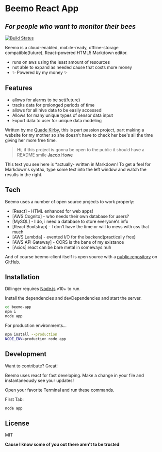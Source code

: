 # Beemo React App
## _For people who want to monitor their bees_



[![Build Status](https://travis-ci.org/joemccann/dillinger.svg?branch=master)](https://travis-ci.org/joemccann/dillinger)

Beemo is a cloud-enabled, mobile-ready, offline-storage compatible(future),
React-powered HTML5 Markdown editor.

- runs on aws using the least amount of resources
- not able to expand as needed cause that costs more money
- ✨ Powered by my money ✨

## Features

- allows for alarms to be set(future)
- tracks data for prolonged periods of time
- allows for all hive data to be easily accessed
- Allows for many unique types of sensor data input
- Export data to user for unique data modeling

Written by me [Quade Kirby], this is part passion project,
part making a website for my mother so she doesn't have to check
her bee's all the time giving her more free time.

> Hi, if this project is gonna be open to the 
> public it should have a README smile
> [Jacob Howe]

This text you see here is *actually- written in Markdown! To get a feel
for Markdown's syntax, type some text into the left window and
watch the results in the right.

## Tech

Beemo uses a number of open source projects to work properly:

- [React] - HTML enhanced for web apps!
- [AWS Cognito] - who needs their own database for users?
- [MySQL] - I do, i need a database to store everyone's info
- [React Bootstrap] - I don't have the time or will to mess with css that much
- [AWS Lambda] - evented I/O for the backend(practically free)
- [AWS API Gateway] - CORS is the bane of my existance 
- [Axios] react can be bare metal in someways huh

And of course beemo-client itself is open source with a [public repository][dill]
 on GitHub.

## Installation

Dillinger requires [Node.js](https://nodejs.org/) v10+ to run.

Install the dependencies and devDependencies and start the server.

```sh
cd beemo-app
npm i
node app
```

For production environments...

```sh
npm install --production
NODE_ENV=production node app
```



## Development

Want to contribute? Great!

Beemo uses react for fast developing.
Make a change in your file and instantaneously see your updates!

Open your favorite Terminal and run these commands.

First Tab:

```sh
node app
```



## License

MIT

**Cause I know some of you out there aren't to be trusted**

[//]: # (These are reference links used in the body of this note and get stripped out when the markdown processor does its job. There is no need to format nicely because it shouldn't be seen. Thanks SO - http://stackoverflow.com/questions/4823468/store-comments-in-markdown-syntax)

   [dill]: <https://github.com/OrangeHoopla/Beemo-Client>
   [git-repo-url]: <https://github.com/joemccann/dillinger.git>
   [john gruber]: <http://daringfireball.net>
   [Jacob Howe]: <https://github.com/jacob-howe>
   [Quade Kirby]: <https://orangehoopla.github.io/>
